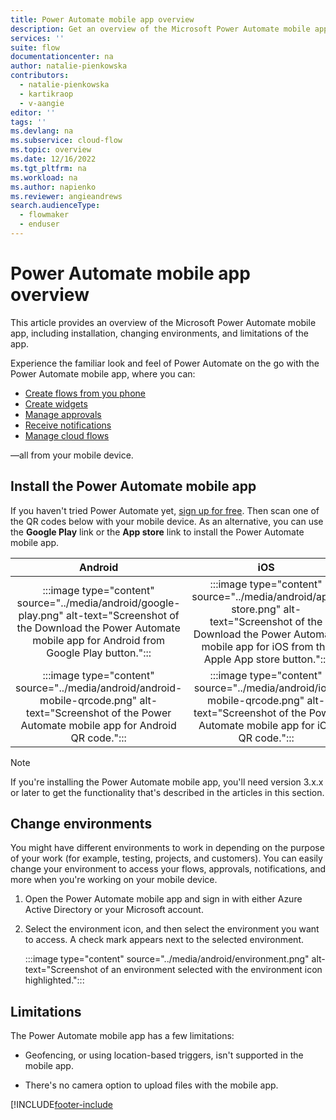 ```yaml
---
title: Power Automate mobile app overview
description: Get an overview of the Microsoft Power Automate mobile app for Android and the Power Automate mobile app for iOS, including installation, changing environments, and limitations of the app.
services: ''
suite: flow
documentationcenter: na
author: natalie-pienkowska
contributors:
  - natalie-pienkowska
  - kartikraop
  - v-aangie
editor: ''
tags: ''
ms.devlang: na
ms.subservice: cloud-flow
ms.topic: overview
ms.date: 12/16/2022
ms.tgt_pltfrm: na
ms.workload: na
ms.author: napienko
ms.reviewer: angieandrews
search.audienceType: 
  - flowmaker
  - enduser
---
```


# Power Automate mobile app overview

This article provides an overview of the Microsoft Power Automate mobile app, including installation, changing environments, and limitations of the app.

Experience the familiar look and feel of Power Automate on the go with the Power Automate mobile app, where you can:

- [Create flows from you phone](mobile-create-flow.md)
- [Create widgets](widgets.md)
- [Manage approvals](manage-approvals.md)
- [Receive notifications](notifications.md)
- [Manage cloud flows](manage-cloud-flows.md)

&mdash;all from your mobile device.

## Install the Power Automate mobile app

If you haven't tried Power Automate yet, [sign up for free](../sign-up-sign-in.md). Then scan one of the QR codes below with your mobile device. As an alternative, you can use the **Google Play** link or the **App store** link to install the Power Automate mobile app.

| Android | iOS  |
| :---:   | :---:  |
| :::image type="content" source="../media/android/google-play.png" alt-text="Screenshot of the Download the Power Automate mobile app for Android from Google Play button.":::  | :::image type="content" source="../media/android/app-store.png" alt-text="Screenshot of the Download the Power Automate mobile app for iOS from the Apple App store button."::: |
| :::image type="content" source="../media/android/android-mobile-qrcode.png" alt-text="Screenshot of the Power Automate mobile app for Android QR code.":::  | :::image type="content" source="../media/android/ios-mobile-qrcode.png" alt-text="Screenshot of the Power Automate mobile app for iOS QR code.":::    |

> [!NOTE]
>
> If you're installing the Power Automate mobile app, you'll need version 3.x.x or later to get the functionality that's described in the articles in this section.

## Change environments

You might have different environments to work in depending on the purpose of your work (for example, testing, projects, and customers). You can easily change your environment to access your flows, approvals, notifications, and more when you're working on your mobile device.

1. Open the Power Automate mobile app and sign in with either Azure Active Directory or your Microsoft account.

1. Select the environment icon, and then select the environment you want to access. A check mark appears next to the selected environment.

    :::image type="content" source="../media/android/environment.png" alt-text="Screenshot of an environment selected with the environment icon highlighted.":::

## Limitations

The Power Automate mobile app  has a few limitations:

- Geofencing, or using location-based triggers, isn't supported in the mobile app.

- There's no camera option to upload files with the mobile app.

[!INCLUDE[footer-include](../../articles/includes/footer-banner.md)

